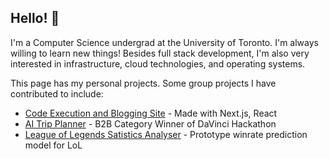 ## Hello! 👋

I'm a Computer Science undergrad at the University of Toronto. I'm always willing to learn new things! Besides full stack development, I'm also very interested in infrastructure, cloud technologies, and operating systems.

This page has my personal projects. Some group projects I have contributed to include:

- [Code Execution and Blogging Site](https://github.com/teddio496/CodeGrounds) - Made with Next.js, React
- [AI Trip Planner](https://github.com/teddio496/WelcoMate) - B2B Category Winner of DaVinci Hackathon
- [League of Legends Satistics Analyser](https://github.com/no-ff/no.ff) - Prototype winrate prediction model for LoL
